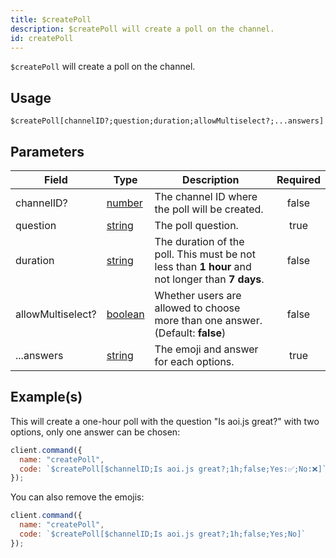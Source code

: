 ```yaml
---
title: $createPoll
description: $createPoll will create a poll on the channel.
id: createPoll
---
```


`$createPoll` will create a poll on the channel.

## Usage

```aoi
$createPoll[channelID?;question;duration;allowMultiselect?;...answers]
```

## Parameters

| Field             | Type                                                                                                | Description                                                                                     | Required |
| ----------------- | --------------------------------------------------------------------------------------------------- | ----------------------------------------------------------------------------------------------- | :------: |
| channelID?        | [number](https://developer.mozilla.org/en-US/docs/Web/JavaScript/Reference/Global_Objects/Number)   | The channel ID where the poll will be created.                                                  |  false   |
| question          | [string](https://developer.mozilla.org/en-US/docs/Web/JavaScript/Reference/Global_Objects/String)   | The poll question.                                                                              |   true   |
| duration          | [string](https://developer.mozilla.org/en-US/docs/Web/JavaScript/Reference/Global_Objects/String)   | The duration of the poll. This must be not less than **1 hour** and not longer than **7 days**. |  false   |
| allowMultiselect? | [boolean](https://developer.mozilla.org/en-US/docs/Web/JavaScript/Reference/Global_Objects/Boolean) | Whether users are allowed to choose more than one answer. (Default: **false**)                  |  false   |
| ...answers        | [string](https://developer.mozilla.org/en-US/docs/Web/JavaScript/Reference/Global_Objects/String)   | The emoji and answer for each options.                                                          |   true   |

## Example(s)

This will create a one-hour poll with the question "Is aoi.js great?" with two options, only one answer can be chosen:

```js
client.command({
  name: "createPoll",
  code: `$createPoll[$channelID;Is aoi.js great?;1h;false;Yes:✅;No:❌]`
});
```

You can also remove the emojis:

```js
client.command({
  name: "createPoll",
  code: `$createPoll[$channelID;Is aoi.js great?;1h;false;Yes;No]`
});
```
